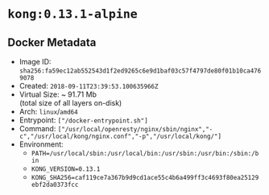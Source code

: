 # `kong:0.13.1-alpine`

## Docker Metadata

- Image ID: `sha256:fa59ec12ab552543d1f2ed9265c6e9d1baf03c57f4797de80f01b10ca4769078`
- Created: `2018-09-11T23:39:53.100635966Z`
- Virtual Size: ~ 91.71 Mb  
  (total size of all layers on-disk)
- Arch: `linux`/`amd64`
- Entrypoint: `["/docker-entrypoint.sh"]`
- Command: `["/usr/local/openresty/nginx/sbin/nginx","-c","/usr/local/kong/nginx.conf","-p","/usr/local/kong/"]`
- Environment:
  - `PATH=/usr/local/sbin:/usr/local/bin:/usr/sbin:/usr/bin:/sbin:/bin`
  - `KONG_VERSION=0.13.1`
  - `KONG_SHA256=caf119ce7a367b9d9cd1ace55c4b6a499ff3c4693f80ea25129ebf2da0373fcc`
